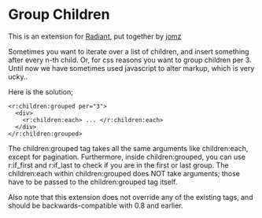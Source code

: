 # Group Children

This is an extension for [Radiant][1], put together by [jomz][2]

Sometimes you want to iterate over a list of children, and insert something after every n-th child.
Or, for css reasons you want to group children per 3.
Until now we have sometimes used javascript to alter markup, which is very ucky..

Here is the solution;

    <r:children:grouped per="3">
      <div>
        <r:children:each> ... </r:children:each>
      </div>
    </r:children:grouped>

The children:grouped tag takes all the same arguments like children:each, except for pagination.
Furthermore, inside children:grouped, you can use r:if\_first and r:if\_last to check if you are in the first or last group.
The children:each within children:grouped does NOT take arguments; those have to be passed to the children:grouped tag itself.

Also note that this extension does not override any of the existing tags, and should be backwards-compatible with 0.8 and earlier.


[1]: http://radiantcms.org/ "Radiant: Content management simplified"
[2]: http://hardcoreforkingaction.com "Hard-core forking action: a low frequency, web-tech blog by Benny Degezelle"

